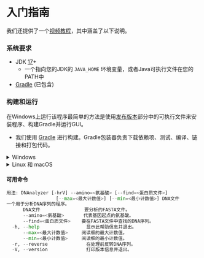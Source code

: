 # 入门指南

我们还提供了一个[视频教程](https://youtu.be/dOwkInn6eDw)，其中涵盖了以下说明。

### <a name="system-requirements"></a>系统要求

* JDK [17](https://www.oracle.com/java/technologies/downloads/#jdk17-windows)+
   * 一个指向您的JDK的 `JAVA_HOME` 环境变量，或者Java可执行文件在您的PATH中
* [Gradle](https://gradle.org/install/) (已包含)

### <a name="build-run"></a>构建和运行

在Windows上运行该程序最简单的方法是使用[发布版本](https://github.com/VerisimilitudeX/DNAnalyzer/releases/latest)部分中的可执行文件来安装程序、构建Gradle并运行GUI。

* 我们使用 [Gradle](https://gradle.org) 进行构建。Gradle包装器负责下载依赖项、测试、编译、链接和打包代码。
<details>

<summary>Windows</summary>

在Windows上运行该程序最简单的方法是使用[发布版本](https://github.com/VerisimilitudeX/DNAnalyzer/releases/latest)部分中的可执行文件来安装程序、构建Gradle并运行GUI。

```pwsh
.\gradlew build
```

### <a name="usage"></a>用法

```pwsh
<可执行文件> <参数>
```

#### <a name="executable"></a>可执行文件

```pwsh
java -jar build/libs/DNAnalyzer.jar
```

#### <a name="arguments"></a>参数

DNAnalyzer 使用命令行参数而不是 `stdin`。例如，您可以这样做：

```pwsh
assets/dna/random/dnalong.fa --amino=arg --min=16450 --max=520218 -r
```

### <a name="example"></a>示例

```pwsh
java -jar build/libs/DNAnalyzer.jar assets/dna/random/dnalong.fa --amino=ser --min=16450 --max=520218 -r
```

#### <a name="gradle-run"></a>通过Gradle运行

如果您愿意，也可以直接从Gradle运行它：

```pwsh
.\gradlew run --args="assets/dna/random/dnalong.fa --amino=ser --min=10 --max=100"
```

#### <a name="gui"></a>图形用户界面 (GUI)

DNAnalyzer 还带有一个（非常基础的）GUI；要使用GUI启动DNAnalyzer，请运行：

```pwsh
.\gradlew run --args="--gui assets/dna/random/dnalong.fa"
```

然后：

* 在文本字段中输入DNA文件的文件名
* 设置最小值和最大值
* 点击分析

* 注意：确保您已安装Java [17](https://www.oracle.com/java/technologies/downloads/#java17) 或更高版本，并设置了 `JAVA_HOME` 路径变量，以便程序正常运行！

您的分析结果将显示在右侧窗格中。

</details>

<details>
      <summary>Linux 和 macOS</summary>

### <a name="features"></a>DNAnalyzer 和 Java 下载

要在Linux上运行DNAnalyzer，您需要下载DNAnalyzer源代码并下载安装Java 17。

首先，从[DNAnalyzer发布版本](https://github.com/VerisimilitudeX/DNAnalyzer/releases/latest)下载zip或tar.gz文件，并使用本机实用程序将其解压缩。

然后，下载[Java 17](https://www.oracle.com/ca-en/java/technologies/downloads/#java17)，在 https://www.oracle.com/ca-en/java/technologies/downloads/#java17 找到下载链接，确保选择Linux选项并获取适合您处理器架构的版本。

### Java 安装

```bash
wget https://download.oracle.com/java/17/latest/jdk-17_linux-x64_bin.tar.gz
```
接下来，解压缩它。

```bash
tar -xvzf jdk-17_linux-x64_bin.tar.gz
```
然后映射 `JAVA_HOME` 路径。将其替换为Java解压缩的JAVA目录。
```bash
export JAVA_HOME="{您的JAVA目录路径}/jdk-17.0.7" && export PATH=$JAVA_HOME/bin:$PATH
```
<details>
<summary>完整路径命令示例。</summary>

```bash
export JAVA_HOME="/workspaces/DNAnalyzer/jdk-17.0.7"
```

</details>

```bash
./gradlew build
```
如果您看到 `Task :compileJava FAILED`，则表示程序找不到您的Java安装。您可能需要再次导出您的 `JAVA_HOME` 路径。

## OpenAI API 密钥
我们使用 GPT-4 API 来显示分析结果。要使用该API，您需要从OpenAI获取一个API密钥。您可以从[这里](https://platform.openai.com/)获取。**注意：这是一个可选步骤。** 如果您不想使用API，仍然可以使用该程序，但将无法看到分析结果。

要在Linux或macOS上设置API密钥，请运行 `export OPENAI_API_KEY=sk-xxxxxxxxxxxxxxxxxxxxxxxx`，其中 `sk-xxxxxxxxxxxxxxxxxxxxxxxx` 是您的API密钥。

对于Windows，请改用 `setx OPENAI_API_KEY=sk-xxxxxxxxxxxxxxxxxxxxxxxx`。

### 用法

```bash
<可执行文件> <参数>
```

#### 可执行文件

```pwsh
java -jar build/libs/DNAnalyzer.jar
```

#### 参数

DNAnalyzer 使用命令行参数而不是 `stdin`。例如，您可以这样做：

```bash
assets/dna/random/dnalong.fa --amino=arg --min=16450 --max=520218 -r
```

### 示例

```pwsh
java -jar build/libs/DNAnalyzer.jar assets/dna/random/dnalong.fa --amino=ser --min=16450 --max=520218 -r
```

#### 通过Gradle运行

如果您愿意，也可以直接从Gradle运行它：

```pwsh
./gradlew run --args="assets/dna/random/dnalong.fa --amino=ser --min=10 --max=100"
```

#### 图形用户界面 (GUI)

DNAnalyzer 还带有一个（非常基础的）GUI；要使用GUI启动DNAnalyzer，请运行：

```pwsh
./gradlew run --args="--gui assets/dna/random/dnalong.fa"
```

然后：

* 在文本字段中输入DNA文件的文件名
* 设置最小值和最大值
* 点击分析

您的分析结果将显示在右侧窗格中。
</details>

#### 可用命令

```py
用法: DNAnalyzer [-hrV] --amino=<氨基酸> [--find=<蛋白质文件>]
                  [--max=<最大计数值>] [--min=<最小计数值>] DNA文件
一个用于分析DNA序列的程序。
      DNA文件                要分析的FASTA文件。
      --amino=<氨基酸>       代表基因起点的氨基酸。
      --find=<蛋白质文件>    要在FASTA文件中查找的DNA序列。
  -h, --help                 显示此帮助信息并退出。
      --max=<最大计数值>     阅读框的最大计数值。
      --min=<最小计数值>     阅读框的最小计数值。
  -r, --reverse              在处理前反转DNA序列。
  -V, --version              打印版本信息并退出。
```
